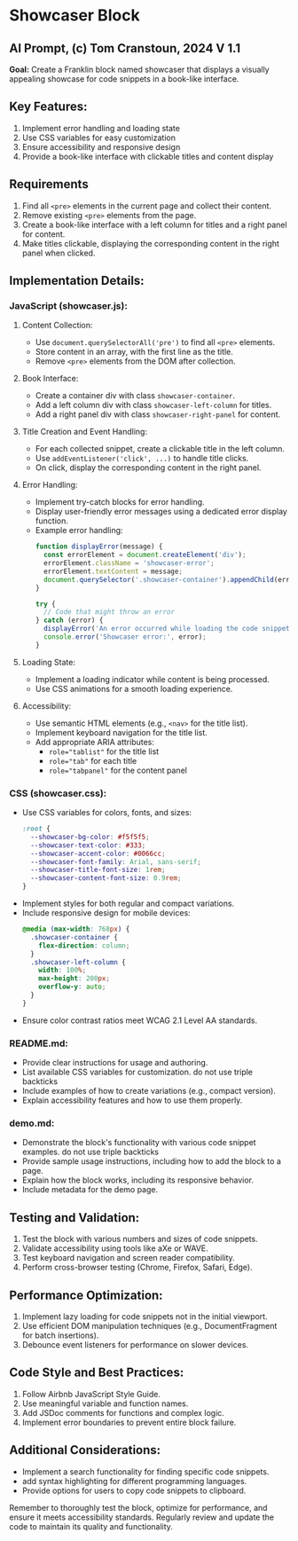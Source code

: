 # Showcaser Block

## AI Prompt, (c) Tom Cranstoun, 2024  V 1.1

**Goal:** Create a Franklin block named showcaser that displays a visually appealing showcase for code snippets in a book-like interface.

## Key Features:
1. Implement error handling and loading state
2. Use CSS variables for easy customization
3. Ensure accessibility and responsive design
4. Provide a book-like interface with clickable titles and content display

## Requirements

1. Find all `<pre>` elements in the current page and collect their content.
2. Remove existing `<pre>` elements from the page.
3. Create a book-like interface with a left column for titles and a right panel for content.
4. Make titles clickable, displaying the corresponding content in the right panel when clicked.

## Implementation Details:

### JavaScript (showcaser.js):

1. Content Collection:
   - Use `document.querySelectorAll('pre')` to find all `<pre>` elements.
   - Store content in an array, with the first line as the title.
   - Remove `<pre>` elements from the DOM after collection.

2. Book Interface:
   - Create a container div with class `showcaser-container`.
   - Add a left column div with class `showcaser-left-column` for titles.
   - Add a right panel div with class `showcaser-right-panel` for content.

3. Title Creation and Event Handling:
   - For each collected snippet, create a clickable title in the left column.
   - Use `addEventListener('click', ...)` to handle title clicks.
   - On click, display the corresponding content in the right panel.

4. Error Handling:
   - Implement try-catch blocks for error handling.
   - Display user-friendly error messages using a dedicated error display function.
   - Example error handling:
     ```javascript
     function displayError(message) {
       const errorElement = document.createElement('div');
       errorElement.className = 'showcaser-error';
       errorElement.textContent = message;
       document.querySelector('.showcaser-container').appendChild(errorElement);
     }

     try {
       // Code that might throw an error
     } catch (error) {
       displayError('An error occurred while loading the code snippets. Please try again.');
       console.error('Showcaser error:', error);
     }
     ```

5. Loading State:
   - Implement a loading indicator while content is being processed.
   - Use CSS animations for a smooth loading experience.

6. Accessibility:
   - Use semantic HTML elements (e.g., `<nav>` for the title list).
   - Implement keyboard navigation for the title list.
   - Add appropriate ARIA attributes:
     - `role="tablist"` for the title list
     - `role="tab"` for each title
     - `role="tabpanel"` for the content panel

### CSS (showcaser.css):
- Use CSS variables for colors, fonts, and sizes:
  ```css
  :root {
    --showcaser-bg-color: #f5f5f5;
    --showcaser-text-color: #333;
    --showcaser-accent-color: #0066cc;
    --showcaser-font-family: Arial, sans-serif;
    --showcaser-title-font-size: 1rem;
    --showcaser-content-font-size: 0.9rem;
  }
  ```
- Implement styles for both regular and compact variations.
- Include responsive design for mobile devices:
  ```css
  @media (max-width: 768px) {
    .showcaser-container {
      flex-direction: column;
    }
    .showcaser-left-column {
      width: 100%;
      max-height: 200px;
      overflow-y: auto;
    }
  }
  ```
- Ensure color contrast ratios meet WCAG 2.1 Level AA standards.

### README.md:
- Provide clear instructions for usage and authoring.
- List available CSS variables for customization. do  not use triple backticks
- Include examples of how to create variations (e.g., compact version).
- Explain accessibility features and how to use them properly.

### demo.md:
- Demonstrate the block's functionality with various code snippet examples. do not use triple backticks
- Provide sample usage instructions, including how to add the block to a page.
- Explain how the block works, including its responsive behavior.
- Include metadata for the demo page.

## Testing and Validation:
1. Test the block with various numbers and sizes of code snippets.
2. Validate accessibility using tools like aXe or WAVE.
3. Test keyboard navigation and screen reader compatibility.
4. Perform cross-browser testing (Chrome, Firefox, Safari, Edge).

## Performance Optimization:
1. Implement lazy loading for code snippets not in the initial viewport.
2. Use efficient DOM manipulation techniques (e.g., DocumentFragment for batch insertions).
3. Debounce event listeners for performance on slower devices.

## Code Style and Best Practices:
1. Follow Airbnb JavaScript Style Guide.
2. Use meaningful variable and function names.
3. Add JSDoc comments for functions and complex logic.
4. Implement error boundaries to prevent entire block failure.

## Additional Considerations:
- Implement a search functionality for finding specific code snippets.
- add syntax highlighting for different programming languages.
- Provide options for users to copy code snippets to clipboard.

Remember to thoroughly test the block, optimize for performance, and ensure it meets accessibility standards. Regularly review and update the code to maintain its quality and functionality.
